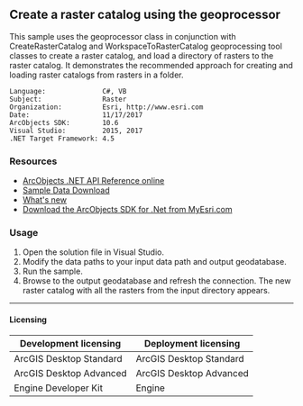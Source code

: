 ## Create a raster catalog using the geoprocessor

This sample uses the geoprocessor class in conjunction with CreateRasterCatalog and WorkspaceToRasterCatalog geoprocessing tool classes to create a raster catalog, and load a directory of rasters to the raster catalog. It demonstrates the recommended approach for creating and loading raster catalogs from rasters in a folder.  


<!-- TODO: Fill this section below with metadata about this sample-->
```
Language:              C#, VB
Subject:               Raster
Organization:          Esri, http://www.esri.com
Date:                  11/17/2017
ArcObjects SDK:        10.6
Visual Studio:         2015, 2017
.NET Target Framework: 4.5
```

### Resources

* [ArcObjects .NET API Reference online](http://desktop.arcgis.com/en/arcobjects/latest/net/webframe.htm)  
* [Sample Data Download](../../releases)  
* [What's new](http://desktop.arcgis.com/en/arcobjects/latest/net/webframe.htm#05247c04-bfd9-4e36-ae09-bc6e833c3b14.htm)  
* [Download the ArcObjects SDK for .Net from MyEsri.com](https://my.esri.com/)  

### Usage
1. Open the solution file in Visual Studio.  
1. Modify the data paths to your input data path and output geodatabase.  
1. Run the sample.  
1. Browse to the output geodatabase and refresh the connection. The new raster catalog with all the rasters from the input directory appears.  









---------------------------------

#### Licensing  
| Development licensing | Deployment licensing | 
| ------------- | ------------- | 
| ArcGIS Desktop Standard | ArcGIS Desktop Standard |  
| ArcGIS Desktop Advanced | ArcGIS Desktop Advanced |  
| Engine Developer Kit | Engine |  


